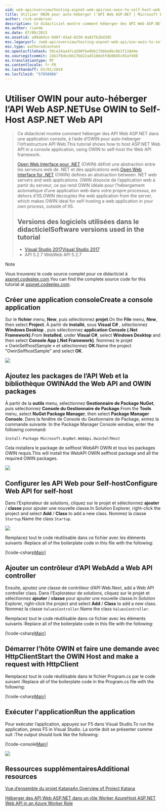 ```yaml
---
uid: web-api/overview/hosting-aspnet-web-api/use-owin-to-self-host-web-api
title: Utiliser OWIN pour auto-héberger l’API Web ASP.NET | Microsoft Docs
author: rick-anderson
description: Ce didacticiel montre comment héberger des API Web ASP.NET dans une application console, à l’aide d’OWIN pour auto-héberger l’infrastructure API Web. Open Web Interface pour .NET (OWIN) d...
ms.author: riande
ms.date: 07/09/2013
ms.assetid: a90a04ce-9d07-43ad-8250-8a92fb2bd3d5
msc.legacyurl: /web-api/overview/hosting-aspnet-web-api/use-owin-to-self-host-web-api
msc.type: authoredcontent
ms.openlocfilehash: 59ce24aa47ca590fbe9b617dbbe8bc6b3711849e
ms.sourcegitcommit: 24b1f6decbb17bb22a45166e5fdb0845c65af498
ms.translationtype: MT
ms.contentlocale: fr-FR
ms.lasthandoff: 03/01/2019
ms.locfileid: "57058906"
---
```

<a name="use-owin-to-self-host-aspnet-web-api"></a><span data-ttu-id="4338c-104">Utiliser OWIN pour auto-héberger l’API Web ASP.NET</span><span class="sxs-lookup"><span data-stu-id="4338c-104">Use OWIN to Self-Host ASP.NET Web API</span></span> 
====================

> <span data-ttu-id="4338c-105">Ce didacticiel montre comment héberger des API Web ASP.NET dans une application console, à l’aide d’OWIN pour auto-héberger l’infrastructure API Web.</span><span class="sxs-lookup"><span data-stu-id="4338c-105">This tutorial shows how to host ASP.NET Web API in a console application, using OWIN to self-host the Web API framework.</span></span>
>
> <span data-ttu-id="4338c-106">[Open Web Interface pour .NET](http://owin.org) (OWIN) définit une abstraction entre les serveurs web de .NET et des applications web.</span><span class="sxs-lookup"><span data-stu-id="4338c-106">[Open Web Interface for .NET](http://owin.org) (OWIN) defines an abstraction between .NET web servers and web applications.</span></span> <span data-ttu-id="4338c-107">OWIN dissocie de l’application web à partir du serveur, ce qui rend OWIN idéale pour l’hébergement automatique d’une application web dans votre propre processus, en dehors d’IIS.</span><span class="sxs-lookup"><span data-stu-id="4338c-107">OWIN decouples the web application from the server, which makes OWIN ideal for self-hosting a web application in your own process, outside of IIS.</span></span>
>
> ## <a name="software-versions-used-in-the-tutorial"></a><span data-ttu-id="4338c-108">Versions des logiciels utilisées dans le didacticiel</span><span class="sxs-lookup"><span data-stu-id="4338c-108">Software versions used in the tutorial</span></span>
>
>
> - [<span data-ttu-id="4338c-109">Visual Studio 2017</span><span class="sxs-lookup"><span data-stu-id="4338c-109">Visual Studio 2017</span></span>](https://visualstudio.microsoft.com/downloads/) 
> - <span data-ttu-id="4338c-110">API 5.2.7 Web</span><span class="sxs-lookup"><span data-stu-id="4338c-110">Web API 5.2.7</span></span>


> [!NOTE]
> <span data-ttu-id="4338c-111">Vous trouverez le code source complet pour ce didacticiel à [aspnet.codeplex.com](https://aspnet.codeplex.com/SourceControl/latest#Samples/WebApi/OwinSelfhostSample/ReadMe.txt).</span><span class="sxs-lookup"><span data-stu-id="4338c-111">You can find the complete source code for this tutorial at [aspnet.codeplex.com](https://aspnet.codeplex.com/SourceControl/latest#Samples/WebApi/OwinSelfhostSample/ReadMe.txt).</span></span>


## <a name="create-a-console-application"></a><span data-ttu-id="4338c-112">Créer une application console</span><span class="sxs-lookup"><span data-stu-id="4338c-112">Create a console application</span></span>

<span data-ttu-id="4338c-113">Sur le **fichier** menu, **New**, puis sélectionnez **projet**.</span><span class="sxs-lookup"><span data-stu-id="4338c-113">On the **File** menu,  **New**, then select **Project**.</span></span> <span data-ttu-id="4338c-114">À partir de **installé**, sous **Visual C#** , sélectionnez **Windows Desktop** , puis sélectionnez **application Console (.Net Framework)**.</span><span class="sxs-lookup"><span data-stu-id="4338c-114">From **Installed**, under **Visual C#**, select **Windows Desktop** and then select **Console App (.Net Framework)**.</span></span> <span data-ttu-id="4338c-115">Nommez le projet « OwinSelfhostSample » et sélectionnez **OK**.</span><span class="sxs-lookup"><span data-stu-id="4338c-115">Name the project "OwinSelfhostSample" and select **OK**.</span></span>

[![](use-owin-to-self-host-web-api/_static/image7.png)](use-owin-to-self-host-web-api/_static/image7.png)

## <a name="add-the-web-api-and-owin-packages"></a><span data-ttu-id="4338c-116">Ajoutez les packages de l’API Web et la bibliothèque OWIN</span><span class="sxs-lookup"><span data-stu-id="4338c-116">Add the Web API and OWIN packages</span></span>

<span data-ttu-id="4338c-117">À partir de la **outils** menu, sélectionnez **Gestionnaire de Package NuGet**, puis sélectionnez **Console du Gestionnaire de Package**.</span><span class="sxs-lookup"><span data-stu-id="4338c-117">From the **Tools** menu, select **NuGet Package Manager**, then select **Package Manager Console**.</span></span> <span data-ttu-id="4338c-118">Dans la fenêtre de Console du Gestionnaire de Package, entrez la commande suivante :</span><span class="sxs-lookup"><span data-stu-id="4338c-118">In the Package Manager Console window, enter the following command:</span></span>

`Install-Package Microsoft.AspNet.WebApi.OwinSelfHost`

<span data-ttu-id="4338c-119">Cela installera le package de selfhost WebAPI OWIN et tous les packages OWIN requis.</span><span class="sxs-lookup"><span data-stu-id="4338c-119">This will install the WebAPI OWIN selfhost package and all the required OWIN packages.</span></span>

[![](use-owin-to-self-host-web-api/_static/image4.png)](use-owin-to-self-host-web-api/_static/image3.png)

## <a name="configure-web-api-for-self-host"></a><span data-ttu-id="4338c-120">Configurer les API Web pour Self-host</span><span class="sxs-lookup"><span data-stu-id="4338c-120">Configure Web API for self-host</span></span>

<span data-ttu-id="4338c-121">Dans l’Explorateur de solutions, cliquez sur le projet et sélectionnez **ajouter** / **classe** pour ajouter une nouvelle classe.</span><span class="sxs-lookup"><span data-stu-id="4338c-121">In Solution Explorer, right-click the project and select **Add** / **Class** to add a new class.</span></span> <span data-ttu-id="4338c-122">Nommez la classe `Startup`.</span><span class="sxs-lookup"><span data-stu-id="4338c-122">Name the class `Startup`.</span></span>

![](use-owin-to-self-host-web-api/_static/image5.png)

<span data-ttu-id="4338c-123">Remplacez tout le code réutilisable dans ce fichier avec les éléments suivants :</span><span class="sxs-lookup"><span data-stu-id="4338c-123">Replace all of the boilerplate code in this file with the following:</span></span>

[!code-csharp[Main](use-owin-to-self-host-web-api/samples/sample1.cs)]

## <a name="add-a-web-api-controller"></a><span data-ttu-id="4338c-124">Ajouter un contrôleur d’API Web</span><span class="sxs-lookup"><span data-stu-id="4338c-124">Add a Web API controller</span></span>

<span data-ttu-id="4338c-125">Ensuite, ajoutez une classe de contrôleur d’API Web.</span><span class="sxs-lookup"><span data-stu-id="4338c-125">Next, add a Web API controller class.</span></span> <span data-ttu-id="4338c-126">Dans l’Explorateur de solutions, cliquez sur le projet et sélectionnez **ajouter** / **classe** pour ajouter une nouvelle classe.</span><span class="sxs-lookup"><span data-stu-id="4338c-126">In Solution Explorer, right-click the project and select **Add** / **Class** to add a new class.</span></span> <span data-ttu-id="4338c-127">Nommez la classe `ValuesController`.</span><span class="sxs-lookup"><span data-stu-id="4338c-127">Name the class `ValuesController`.</span></span>

<span data-ttu-id="4338c-128">Remplacez tout le code réutilisable dans ce fichier avec les éléments suivants :</span><span class="sxs-lookup"><span data-stu-id="4338c-128">Replace all of the boilerplate code in this file with the following:</span></span>

[!code-csharp[Main](use-owin-to-self-host-web-api/samples/sample2.cs)]

## <a name="start-the-owin-host-and-make-a-request-with-httpclient"></a><span data-ttu-id="4338c-129">Démarrer l’hôte OWIN et faire une demande avec HttpClient</span><span class="sxs-lookup"><span data-stu-id="4338c-129">Start the OWIN Host and make a request with HttpClient</span></span>

<span data-ttu-id="4338c-130">Remplacez tout le code réutilisable dans le fichier Program.cs par le code suivant :</span><span class="sxs-lookup"><span data-stu-id="4338c-130">Replace all of the boilerplate code in the Program.cs file with the following:</span></span>

[!code-csharp[Main](use-owin-to-self-host-web-api/samples/sample3.cs)]

## <a name="run-the-application"></a><span data-ttu-id="4338c-131">Exécuter l'application</span><span class="sxs-lookup"><span data-stu-id="4338c-131">Run the application</span></span>

<span data-ttu-id="4338c-132">Pour exécuter l’application, appuyez sur F5 dans Visual Studio.</span><span class="sxs-lookup"><span data-stu-id="4338c-132">To run the application, press F5 in Visual Studio.</span></span> <span data-ttu-id="4338c-133">La sortie doit se présenter comme suit :</span><span class="sxs-lookup"><span data-stu-id="4338c-133">The output should look like the following:</span></span>

[!code-console[Main](use-owin-to-self-host-web-api/samples/sample4.cmd)]

![](use-owin-to-self-host-web-api/_static/image6.png)

## <a name="additional-resources"></a><span data-ttu-id="4338c-134">Ressources supplémentaires</span><span class="sxs-lookup"><span data-stu-id="4338c-134">Additional resources</span></span>

[<span data-ttu-id="4338c-135">Vue d’ensemble du projet Katana</span><span class="sxs-lookup"><span data-stu-id="4338c-135">An Overview of Project Katana</span></span>](../../../aspnet/overview/owin-and-katana/an-overview-of-project-katana.md)

[<span data-ttu-id="4338c-136">Héberger des API Web ASP.NET dans un rôle Worker Azure</span><span class="sxs-lookup"><span data-stu-id="4338c-136">Host ASP.NET Web API in an Azure Worker Role</span></span>](host-aspnet-web-api-in-an-azure-worker-role.md)
